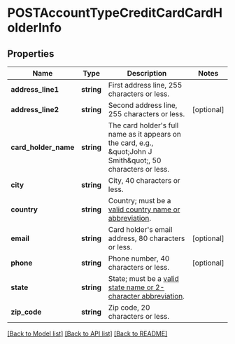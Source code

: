 # POSTAccountTypeCreditCardCardHolderInfo

## Properties
Name | Type | Description | Notes
------------ | ------------- | ------------- | -------------
**address_line1** | **string** | First address line, 255 characters or less. | 
**address_line2** | **string** | Second address line, 255 characters or less. | [optional] 
**card_holder_name** | **string** | The card holder&#39;s full name as it appears on the card, e.g., \&quot;John J Smith\&quot;, 50 characters or less. | 
**city** | **string** | City, 40 characters or less. | 
**country** | **string** | Country; must be a [valid country name or abbreviation](https://knowledgecenter.zuora.com/DC_Developers/SOAP_API/J_Country%2C_State%2C_and_Province_Codes/A_Country_Names_and_Their_ISO_Codes). | 
**email** | **string** | Card holder&#39;s email address, 80 characters or less. | [optional] 
**phone** | **string** | Phone number, 40 characters or less. | [optional] 
**state** | **string** | State; must be a [valid state name or 2-character abbreviation](https://knowledgecenter.zuora.com/DC_Developers/SOAP_API/J_Country%2C_State%2C_and_Province_Codes/B_State_Names_and_2-Digit_Codes). | 
**zip_code** | **string** | Zip code, 20 characters or less. | 

[[Back to Model list]](../README.md#documentation-for-models) [[Back to API list]](../README.md#documentation-for-api-endpoints) [[Back to README]](../README.md)


